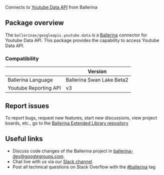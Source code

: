 Connects to [Youtube Data API](https://developers.google.com/youtube/v3/docs) from Ballerina

## Package overview
The `ballerinax/googleapis.youtube.data` is a [Ballerina](https://ballerina.io/) connector for Youtube Data API.
This package provides the capability to access Youtube Data API.

### Compatibility
|                                   | Version                         |
|-----------------------------------|---------------------------------|
| Ballerina Language                | Ballerina Swan Lake Beta2       | 
| Youtube Reporting API             | v3                              |

## Report issues
To report bugs, request new features, start new discussions, view project boards, etc., go to the [Ballerina Extended Library repository](https://github.com/ballerina-platform/ballerina-extended-library)

## Useful links
- Discuss code changes of the Ballerina project in [ballerina-dev@googlegroups.com](mailto:ballerina-dev@googlegroups.com).
- Chat live with us via our [Slack channel](https://ballerina.io/community/slack/).
- Post all technical questions on Stack Overflow with the [#ballerina](https://stackoverflow.com/questions/tagged/ballerina) tag
